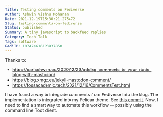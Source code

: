 ```yaml
---
Title: Testing comments on Fediverse
Author: Ashwin Vishnu Mohanan
Date: 2021-12-19T15:30:21.275472
Slug: testing-comments-on-fediverse
Status: published
Summary: A tiny javascript to backfeed replies
Category: Tech Talk
Tags: software
FediID: 107474616123937050
---
```


Thanks to:

- <https://carlschwan.eu/2020/12/29/adding-comments-to-your-static-blog-with-mastodon/>
- <https://blog.xmgz.eu/jekyll-mastodon-comment/>
- <https://fossacademic.tech/2021/12/16/CommentsTest.html>

I have found a way to integrate comments from Fediverse into the blog. The
implementation is integrated into my Pelican theme. See
[this
commit](https://codeberg.org/ashwinvis/m.css/commit/d5093d090f3e8458e53f5f4b534f757ffb311d57).
Now, I need to find a smart way to automate this workflow -- possibly using the
command line Toot client.
